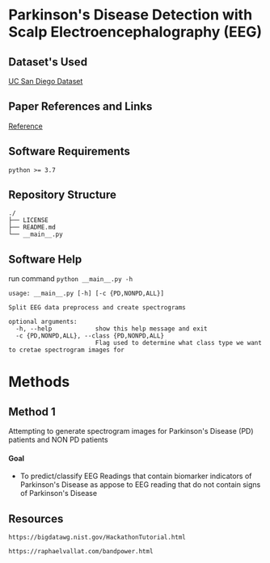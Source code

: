 # Parkinson's Disease Detection with Scalp Electroencephalography (EEG)

## Dataset's Used
[UC San Diego Dataset](https://openneuro.org/datasets/ds002778/versions/1.0.1)

## Paper References and Links
[Reference](https://www.eneuro.org/content/6/3/ENEURO.0151-19.2019)

## Software Requirements
```
python >= 3.7
```

## Repository Structure
```
./
├── LICENSE
├── README.md
└── __main__.py
```

## Software Help
run command `python __main__.py -h`
```
usage: __main__.py [-h] [-c {PD,NONPD,ALL}]

Split EEG data preprocess and create spectrograms

optional arguments:
  -h, --help            show this help message and exit
  -c {PD,NONPD,ALL}, --class {PD,NONPD,ALL}
                        Flag used to determine what class type we want to cretae spectrogram images for
```

# Methods
## Method 1
Attempting to generate spectrogram images for Parkinson's Disease (PD) patients and
NON PD patients

#### Goal
* To predict/classify EEG Readings that contain biomarker indicators of Parkinson's Disease
as appose to EEG reading that do not contain signs of Parkinson's Disease

## Resources
```
https://bigdatawg.nist.gov/HackathonTutorial.html

https://raphaelvallat.com/bandpower.html
```
